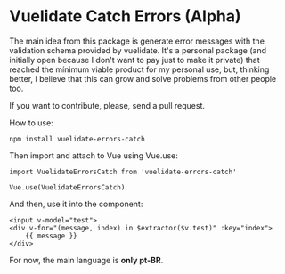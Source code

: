 # Vuelidate Catch Errors (Alpha)

The main idea from this package is generate error messages with the validation schema provided by vuelidate. It's a personal package (and initially open because I don't want to pay just to make it private) that reached the mínimum viable product for my personal use, but, thinking better, I believe that this can grow and solve problems from other people too.

If you want to contribute, please, send a pull request.

How to use:

```
npm install vuelidate-errors-catch
```

Then import and attach to Vue using Vue.use:
```
import VuelidateErrorsCatch from 'vuelidate-errors-catch'

Vue.use(VuelidateErrorsCatch)
```

And then, use it into the component:
```
<input v-model="test">
<div v-for="(message, index) in $extractor($v.test)" :key="index">
    {{ message }}
</div>
```

For now, the main language is **only pt-BR**.
